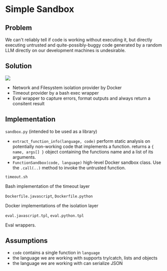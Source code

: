 # Simple Sandbox

## Problem

We can't reliably tell if code is working without executing it, but directly executing untrusted and quite-possibly-buggy code generated by a random LLM directly on our development machines is undesirable.

## Solution

[![](https://mermaid.ink/img/pako:eNp1kM2KwkAMx18l5Cw-QPe49eZe1MWD4yE20Q46mTLNCCK-u9N2ERYxgfBP-JGvOzaRBSs8JepaWK6-nDrt82HK69icJcF3VCOvkpwCwBjgxWx8kJht3rewJWtajqeJgBf7j19c6QLbIru_fvAOD1bvftVS7k24LMCy_wSL8pSMYgyD4wyDpECey3n3gXBorQRxWBXJlM4OnT4KR9ni-qYNVmWgzDB3TCa1p7JxwOpIl75Uhb3F9DP9a3zb4wk0HWJc?type=png)](https://mermaid.live/edit#pako:eNp1kM2KwkAMx18l5Cw-QPe49eZe1MWD4yE20Q46mTLNCCK-u9N2ERYxgfBP-JGvOzaRBSs8JepaWK6-nDrt82HK69icJcF3VCOvkpwCwBjgxWx8kJht3rewJWtajqeJgBf7j19c6QLbIru_fvAOD1bvftVS7k24LMCy_wSL8pSMYgyD4wyDpECey3n3gXBorQRxWBXJlM4OnT4KR9ni-qYNVmWgzDB3TCa1p7JxwOpIl75Uhb3F9DP9a3zb4wk0HWJc)

* Network and Filesystem isolation provider by Docker
* Timeout provider by a bash exec wrapper
* Eval wrapper to capture errors, format outputs and always return a consitent result

## Implementation

`sandbox.py` (intended to be used as a library)

* `extract_function_info(language, code)` perform static analysis on potentially non-working code that implements a function. returns a `{ name, args[] }` object containing the functions name and a list of its arguments.
* `FunctionSandbox(code, language)` high-level Docker sandbox class.  Use the `.call(..)` method to invoke the untrusted function.

`timeout.sh`

Bash implementation of the timeout layer

`Dockerfile.javascript`, `Dockerfile.python`

Docker implementations of the isolation layer

`eval.javascript.tpl`, `eval.python.tpl`

Eval wrappers.

## Assumptions

* `code` contains a single function in `language`
* the language we are working with supports try/catch, lists and objects
* the language we are working with can serialize JSON